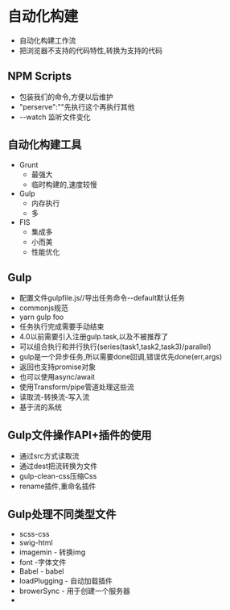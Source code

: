 # 自动化构建
+ 自动化构建工作流
+ 把浏览器不支持的代码特性,转换为支持的代码

## NPM Scripts
+ 包装我们的命令,方便以后维护
+ "perserve":""先执行这个再执行其他
+ --watch 监听文件变化

## 自动化构建工具
+ Grunt
  - 最强大
  - 临时构建的,速度较慢
+ Gulp
  - 内存执行
  - 多
+ FIS
  - 集成多
  - 小而美
  - 性能优化

## Gulp
+ 配置文件gulpfile.js//导出任务命令--default默认任务
+ commonjs规范
+ yarn gulp foo
+ 任务执行完成需要手动结束
+ 4.0以前需要引入注册gulp.task,以及不被推荐了
+ 可以组合执行和并行执行(series(task1,task2,task3)/parallel)
+ gulp是一个异步任务,所以需要done回调,错误优先done(err,args)
+ 返回也支持promise对象
+ 也可以使用async/await
+ 使用Transform/pipe管道处理这些流
+ 读取流-转换流-写入流
+ 基于流的系统

## Gulp文件操作API+插件的使用
+ 通过src方式读取流
+ 通过dest把流转换为文件
+ gulp-clean-css压缩Css
+ rename插件,重命名插件

## Gulp处理不同类型文件
+  scss-css
+  swig-html
+ imagemin - 转换img
+ font -字体文件
+ Babel - babel
+ loadPlugging - 自动加载插件
+ browerSync - 用于创建一个服务器
+ 